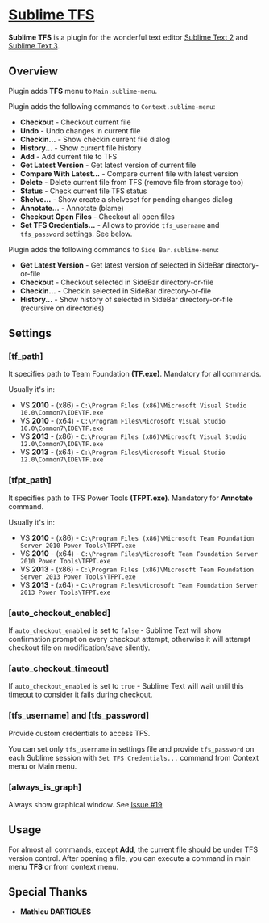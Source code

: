 # [Sublime TFS](https://bitbucket.org/CDuke/sublime-tfs)

**Sublime TFS** is a plugin for the wonderful text editor [Sublime Text 2](http://sublimetext.com/2) and [Sublime Text 3](http://sublimetext.com/3).

## Overview

Plugin adds **TFS** menu to `Main.sublime-menu`.

Plugin adds the following commands to `Context.sublime-menu`:

- **Checkout**               - Checkout current file
- **Undo**                   - Undo changes in current file
- **Checkin...**             - Show checkin current file dialog
- **History...**             - Show current file history
- **Add**                    - Add current file to TFS
- **Get Latest Version**     - Get latest version of current file
- **Compare With Latest...** - Compare current file with latest version
- **Delete**                 - Delete current file from TFS (remove file from storage too)
- **Status**                 - Check current file TFS status
- **Shelve...**              - Show create a shelveset for pending changes dialog
- **Annotate...**            - Annotate (blame)
- **Checkout Open Files**    - Checkout all open files
- **Set TFS Credentials...** - Allows to provide `tfs_username` and `tfs_password` settings. See below.

Plugin adds the following commands to `Side Bar.sublime-menu`:

- **Get Latest Version**     - Get latest version of selected in SideBar directory-or-file
- **Checkout**               - Checkout selected in SideBar directory-or-file
- **Checkin...**             - Checkin selected in SideBar directory-or-file
- **History...**             - Show history of selected in SideBar directory-or-file (recursive on directories)

## Settings

### [tf_path]

It specifies path to Team Foundation **(TF.exe)**. Mandatory for all commands.

Usually it's in:

- VS **2010** - (x86) - `C:\Program Files (x86)\Microsoft Visual Studio 10.0\Common7\IDE\TF.exe`
- VS **2010** - (x64) - `C:\Program Files\Microsoft Visual Studio 10.0\Common7\IDE\TF.exe`
- VS **2013** - (x86) - `C:\Program Files (x86)\Microsoft Visual Studio 12.0\Common7\IDE\TF.exe`
- VS **2013** - (x64) - `C:\Program Files\Microsoft Visual Studio 12.0\Common7\IDE\TF.exe`

### [tfpt_path]

It specifies path to TFS Power Tools **(TFPT.exe)**. Mandatory for **Annotate** command.

Usually it's in:

- VS **2010** - (x86) - `C:\Program Files (x86)\Microsoft Team Foundation Server 2010 Power Tools\TFPT.exe`
- VS **2010** - (x64) - `C:\Program Files\Microsoft Team Foundation Server 2010 Power Tools\TFPT.exe`
- VS **2013** - (x86) - `C:\Program Files (x86)\Microsoft Team Foundation Server 2013 Power Tools\TFPT.exe`
- VS **2013** - (x64) - `C:\Program Files\Microsoft Team Foundation Server 2013 Power Tools\TFPT.exe`

### [auto_checkout_enabled]

If `auto_checkout_enabled` is set to `false` - Sublime Text will show confirmation prompt on every checkout attempt, otherwise it will attempt checkout file on modification/save silently.

### [auto_checkout_timeout]

If `auto_checkout_enabled` is set to `true` - Sublime Text will wait until this timeout to consider it fails during checkout.

### [tfs_username] and [tfs_password]

Provide custom credentials to access TFS.

You can set only `tfs_username` in settings file and provide `tfs_password` on each Sublime session with `Set TFS Credentials...` command from Context menu or Main menu.

### [always_is_graph]

Always show graphical window. See [Issue #19](https://bitbucket.org/CDuke/sublime-tfs/issue/19/authentication-problems)

## Usage

For almost all commands, except **Add**, the current file should be under TFS version control.
After opening a file, you can execute a command in main menu **TFS** or from context menu.

## Special Thanks

- **Mathieu DARTIGUES**
